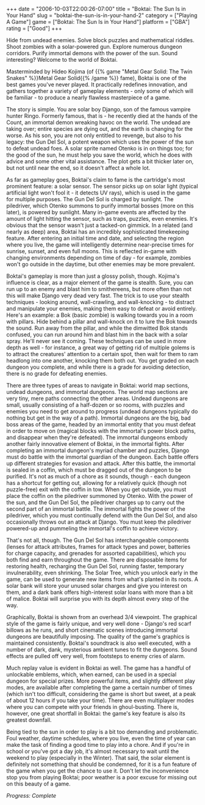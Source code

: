 +++
date = "2006-10-03T22:00:26-07:00"
title = "Boktai: The Sun Is in Your Hand"
slug = "boktai-the-sun-is-in-your-hand-2"
category = ["Playing A Game"]
game = ["Boktai: The Sun Is in Your Hand"]
platform = ["GBA"]
rating = ["Good"]
+++

Hide from undead enemies. Solve block puzzles and mathematical riddles. Shoot zombies with a solar-powered gun. Explore numerous dungeon corridors. Purify immortal demons with the power of the sun. Sound interesting? Welcome to the world of Boktai.

Masterminded by Hideo Kojima (of {{% game "Metal Gear Solid: The Twin Snakes" %}}Metal Gear Solid{{% /game %}} fame), Boktai is one of the best games you've never played. It practically redefines innovation, and gathers together a variety of gameplay elements - only some of which will be familiar - to produce a nearly flawless masterpiece of a game.

The story is simple. You are solar boy Django, son of the famous vampire hunter Ringo. Formerly famous, that is - he recently died at the hands of the Count, an immortal demon wreaking havoc on the world. The undead are taking over; entire species are dying out, and the earth is changing for the worse. As his son, you are not only entitled to revenge, but also to his legacy: the Gun Del Sol, a potent weapon which uses the power of the sun to defeat undead foes. A solar sprite named Otenko is in on things too; for the good of the sun, he must help you save the world, which he does with advice and some other vital assistance. The plot gets a bit thicker later on, but not until near the end, so it doesn't affect a whole lot.

As far as gameplay goes, Boktai's claim to fame is the cartridge's most prominent feature: a solar sensor. The sensor picks up on solar light (typical artificial light won't fool it - it detects UV rays), which is used in the game for multiple purposes. The Gun Del Sol is charged by sunlight. The piledriver, which Otenko summons to purify immortal bosses (more on this later), is powered by sunlight. Many in-game events are affected by the amount of light hitting the sensor, such as traps, puzzles, even enemies. It's obvious that the sensor wasn't just a tacked-on gimmick. In a related (and nearly as deep) area, Boktai has an incredibly sophisticated timekeeping feature. After entering an initial time and date, and selecting the region where you live, the game will intelligently determine near-precise times for sunrise, sunset, and even full moons. This is reflected in-game with changing environments depending on time of day - for example, zombies won't go outside in the daytime, but other enemies may be more prevalent.

Boktai's gameplay is more than just a glossy polish, though. Kojima's influence is clear, as a major element of the game is stealth. Sure, you can run up to an enemy and blast him to smithereens, but more often than not this will make Django very dead very fast. The trick is to use your stealth techniques - looking around, wall-crawling, and wall-knocking - to distract and manipulate your enemies, making them easy to defeat or avoid entirely. Here's an example: a Bok (basic zombie) is walking towards you in a room with pillars. Hide behind a pillar and wall-knock on it to lure the Bok towards the sound. Run away from the pillar, and while the dimwitted Bok stands confused, you can run around him and blast him in the back with a solar spray. He'll never see it coming. These techniques can be used in more depth as well - for instance, a great way of getting rid of multiple golems is to attract the creatures' attention to a certain spot, then wait for them to ram headlong into one another, knocking them both out. You get graded on each dungeon you complete, and while there is a grade for avoiding detection, there is no grade for defeating enemies.

There are three types of areas to navigate in Boktai: world map sections, undead dungeons, and immortal dungeons. The world map sections are very tiny, mere paths connecting the other areas. Undead dungeons are small, usually consisting of a half-dozen or so rooms, with puzzles and enemies you need to get around to progress (undead dungeons typically do nothing but get in the way of a path). Immortal dungeons are the big, bad boss areas of the game, headed by an immortal entity that you must defeat in order to move on (magical blocks with the immortal's power block paths, and disappear when they're defeated). The immortal dungeons embody another fairly innovative element of Boktai, in the immortal fights. After completing an immortal dungeon's myriad chamber and puzzles, Django must do battle with the immortal guardian of the dungeon. Each battle offers up different strategies for evasion and attack. After this battle, the immortal is sealed in a coffin, which must be dragged out of the dungeon to be purified. It's not as much of a chore as it sounds, though - each dungeon has a shortcut for getting out, allowing for a relatively quick (though not puzzle-free) exit with the coffin in tow. When you get outside, you must place the coffin on the piledriver summoned by Otenko. With the power of the sun, and the Gun Del Sol, the piledriver charges up to carry out the second part of an immortal battle. The immortal fights the power of the piledriver, which you must continually defend with the Gun Del Sol, and also occasionally throws out an attack at Django. You must keep the piledriver powered-up and pummeling the immortal's coffin to achieve victory.

That's not all, though. The Gun Del Sol has interchangeable components (lenses for attack attributes, frames for attack types and power, batteries for charge capacity, and grenades for assorted capabilities), which you both find and earn throughout the game. There are disposable items for restoring health, recharging the Gun Del Sol, running faster, temporary invulnerability, even shrinking. The Solar Tree, which you unlock early in the game, can be used to generate new items from what's planted in its roots. A solar bank will store your unused solar charges and give you interest on them, and a dark bank offers high-interest solar loans with more than a bit of malice. Boktai will surprise you with its depth almost every step of the way.

Graphically, Boktai is shown from an overhead 3/4 viewpoint. The graphical style of the game is fairly unique, and very well done - Django's red scarf billows as he runs, and short cinematic scenes introducing immortal dungeons are beautifully imposing. The quality of the game's graphics is maintained consistently. Boktai's soundtrack is also well executed, with a number of dark, dank, mysterious ambient tunes to fit the dungeons. Sound effects are pulled off very well, from footsteps to enemy cries of alarm.

Much replay value is evident in Boktai as well. The game has a handful of unlockable emblems, which, when earned, can be used in a special dungeon for special prizes. More powerful items, and slightly different play modes, are available after completing the game a certain number of times (which isn't too difficult, considering the game is short but sweet, at a peak of about 12 hours if you take your time). There are even multiplayer modes where you can compete with your friends in ghoul-busting. There is, however, one great shortfall in Boktai: the game's key feature is also its greatest downfall.

Being tied to the sun in order to play is a bit too demanding and problematic. Foul weather, daytime schedules, where you live, even the time of year can make the task of finding a good time to play into a chore. And if you're in school or you've got a day job, it's almost necessary to wait until the weekend to play (especially in the Winter). That said, the solar element is definitely not something that should be condemned, for it is a fun feature of the game when you get the chance to use it. Don't let the inconvenience stop you from playing Boktai; poor weather is a poor excuse for missing out on this beauty of a game.

<i>Progress: Complete</i>